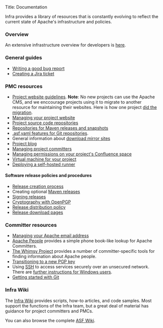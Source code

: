 Title: Documentation

Infra provides a library of resources that is constantly evolving to reflect the current state of Apache's infrastructure and policies.

### Overview ###

An extensive infrastructure overview for developers is <a href="https://www.apache.org/dev/" target="_blank">here</a>.

### General guides ###

- [Writing a good bug report](bug-writing-guide.html)
- [Creating a Jira ticket](jira-guidelines.html)

### PMC resources ###

- [Project website guidelines](website-guidelines.html). **Note**: No new projects can use the Apache CMS, and we enccourage projects using it to migrate to another resource for maintaining their websites. Here is how one project <a href="https://cwiki.apache.org/confluence/display/INFRA/How+Apache+Jena+migrated+from+the+CMS" target="_blank">did the migration</a>.
- [Managing your project website](project-site.html)
- [Project source code repositories](version-control.html)
- [Repositories for Maven releases and snapshots](repository-faq.html)
- <a href="https://cwiki.apache.org/confluence/display/INFRA/.asf.yaml+features+for+git+repositories" target="_blank">.asf.yaml features for Git repositories</a>.
- General information about [download mirror sites](mirrors.html)
- [Project blog](project-blog.html)
- [Managing project committers](managing-committers.html)
- <a href="https://cwiki.apache.org/confluence/display/INFRA/Managing+permissions+on+your+project%27s+Confluence+Space" target="_blank">Managing permissions on your project's Confluence space</a>
- [Virtual machine for your project](vm-policy.html)
- [Deploying a self-hosted runner](self-hosted-runners.html)

#### Software release policies and procedures ####

  - [Release creation process](release-publishing.html)
  - Creating optional [Maven releases](publishing-maven-artifacts.html)
  - [Signing releases](release-signing.html)
  - [Cryptography with OpenPGP](openpgp.html)
  - [Release distribution policy](release-distribution.html)
  - [Release download pages](release-download-pages.html)


### Committer resources ###

- [Managing your Apache email address](committer-email.html)
- <a href="https://people.apache.org" target="_blank">Apache People</a> provides a simple phone book-like 
lookup for Apache Committers.
- <a href="https://whimsy.apache.org/" target="_blank">The Whimsy Project</a> provides a number of committer-specific tools for finding information about Apache people.
- [Transitioning to a new PGP key](key-transition.html)
- Using [SSH](user-ssh.html) to access services securely over an unsecured network. There are [further instructions for Windows users](user-ssh-windows.html).
- [Getting started with Git](git-primer.html)

### Infra Wiki

The <a href="https://cwiki.apache.org/confluence/display/INFRA/Documentation+Index" target="_blank">Infra Wiki</a> provides scripts, how-to articles, and code samples. Most support the functions of the Infra team, but a great deal of material has guidance for project committers and PMCs.

You can also browse the complete <a href="https://cwiki.apache.org/" target="_blank" >ASF Wiki</a>.
